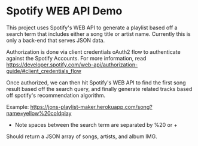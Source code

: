 # Spotify WEB API Demo

This project uses Spotify's WEB API to generate a playlist based off a search term that includes either a song title or artist name. Currently this is only a back-end that serves JSON data.

Authorization is done via client credentials oAuth2 flow to authenticate against the Spotify Accounts. For more information, read https://developer.spotify.com/web-api/authorization-guide/#client_credentials_flow

Once authorized, we can then hit Spotify's WEB API to find the first song result based off the search query, and finally generate related tracks based off spotify's recommendation algorithm.

Example: https://jons-playlist-maker.herokuapp.com/song?name=yellow%20coldplay

- Note spaces between the search term are separated by %20 or +

Should return a JSON array of songs, artists, and album IMG.
